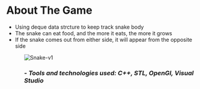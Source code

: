 <h1>About The Game</h1>
<ul>
  <li>Using deque data strcture to keep track snake body</li>
  <li>The snake can eat food, and the more it eats, the more it grows</li>
  <li>If the snake comes out from either side, it will appear from the opposite side</li>
<ul>
  
![Snake-v1](https://user-images.githubusercontent.com/53629881/163657086-32e1e3c8-1db5-4f19-8747-16278700676b.gif)
  
<h3>- <em>Tools and technologies used: C++, STL, OpenGl, Visual Studio</h3>
